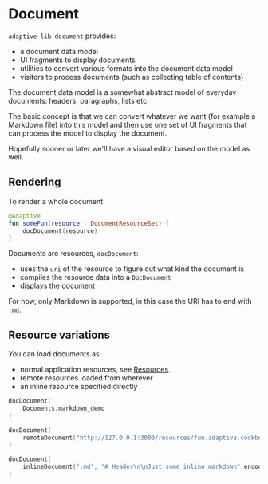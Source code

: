 # Document

`adaptive-lib-document` provides:

- a document data model
- UI fragments to display documents
- utilities to convert various formats into the document data model
- visitors to process documents (such as collecting table of contents)

The document data model is a somewhat abstract model of everyday documents: headers, paragraphs, lists etc.

The basic concept is that we can convert whatever we want (for example a Markdown file) into this model 
and then use one set of UI fragments that can process the model to display the document.

Hopefully sooner or later we'll have a visual editor based on the model as well.

## Rendering

To render a whole document:

```kotlin
@Adaptive
fun someFun(resource : DocumentResourceSet) {
    docDocument(resource)
}
```

Documents are resources, `docDocument`:

- uses the `uri` of the resource to figure out what kind the document is 
- compiles the resource data into a `DocDocument`
- displays the document

For now, only Markdown is supported, in this case the URI has to end with `.md`.

## Resource variations

You can load documents as:

- normal application resources, see [Resources](../resource/readme.md).
- remote resources loaded from wherever
- an inline resource specified directly

```kotlin
docDocument(
    Documents.markdown_demo
)

docDocument(
    remoteDocument("http://127.0.0.1:3000/resources/fun.adaptive.cookbook/documents/markdown_demo.md")
)

docDocument(
    inlineDocument(".md", "# Header\n\nJust some inline markdown".encodeToByteArray())
)
```


